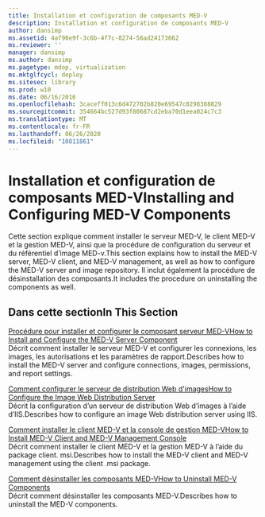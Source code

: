 ```yaml
---
title: Installation et configuration de composants MED-V
description: Installation et configuration de composants MED-V
author: dansimp
ms.assetid: 4af90e9f-3c6b-4f7c-8274-56ad24173662
ms.reviewer: ''
manager: dansimp
ms.author: dansimp
ms.pagetype: mdop, virtualization
ms.mktglfcycl: deploy
ms.sitesec: library
ms.prod: w10
ms.date: 06/16/2016
ms.openlocfilehash: 3caceff013c6d472702b820e69547c0298388829
ms.sourcegitcommit: 354664bc527d93f80687cd2eba70d1eea024c7c3
ms.translationtype: MT
ms.contentlocale: fr-FR
ms.lasthandoff: 06/26/2020
ms.locfileid: "10811861"
---
```

# <span data-ttu-id="b6f87-103">Installation et configuration de composants MED-V</span><span class="sxs-lookup"><span data-stu-id="b6f87-103">Installing and Configuring MED-V Components</span></span>


<span data-ttu-id="b6f87-104">Cette section explique comment installer le serveur MED-V, le client MED-V et la gestion MED-V, ainsi que la procédure de configuration du serveur et du référentiel d’image MED-v.</span><span class="sxs-lookup"><span data-stu-id="b6f87-104">This section explains how to install the MED-V server, MED-V client, and MED-V management, as well as how to configure the MED-V server and image repository.</span></span> <span data-ttu-id="b6f87-105">Il inclut également la procédure de désinstallation des composants.</span><span class="sxs-lookup"><span data-stu-id="b6f87-105">It includes the procedure on uninstalling the components as well.</span></span>

## <span data-ttu-id="b6f87-106">Dans cette section</span><span class="sxs-lookup"><span data-stu-id="b6f87-106">In This Section</span></span>


<a href="" id="how-to-install-and-configure-the-med-v-server-component"></a>[<span data-ttu-id="b6f87-107">Procédure pour installer et configurer le composant serveur MED-V</span><span class="sxs-lookup"><span data-stu-id="b6f87-107">How to Install and Configure the MED-V Server Component</span></span>](how-to-install-and-configure-the-med-v-server-component.md)  
<span data-ttu-id="b6f87-108">Décrit comment installer le serveur MED-V et configurer les connexions, les images, les autorisations et les paramètres de rapport.</span><span class="sxs-lookup"><span data-stu-id="b6f87-108">Describes how to install the MED-V server and configure connections, images, permissions, and report settings.</span></span>

<a href="" id="how-to-configure-the-image-web-distribution-server"></a>[<span data-ttu-id="b6f87-109">Comment configurer le serveur de distribution Web d'images</span><span class="sxs-lookup"><span data-stu-id="b6f87-109">How to Configure the Image Web Distribution Server</span></span>](how-to-configure-the-image-web-distribution-server.md)  
<span data-ttu-id="b6f87-110">Décrit la configuration d’un serveur de distribution Web d’images à l’aide d’IIS.</span><span class="sxs-lookup"><span data-stu-id="b6f87-110">Describes how to configure an image Web distribution server using IIS.</span></span>

<a href="" id="how-to-install-med-v-client-and-med-v-management-console"></a>[<span data-ttu-id="b6f87-111">Comment installer le client MED-V et la console de gestion MED-V</span><span class="sxs-lookup"><span data-stu-id="b6f87-111">How to Install MED-V Client and MED-V Management Console</span></span>](how-to-install-med-v-client-and-med-v-management-console.md)  
<span data-ttu-id="b6f87-112">Décrit comment installer le client MED-V et la gestion MED-V à l’aide du package client. msi.</span><span class="sxs-lookup"><span data-stu-id="b6f87-112">Describes how to install the MED-V client and MED-V management using the client .msi package.</span></span>

<a href="" id="how-to-uninstall-med-v-components"></a>[<span data-ttu-id="b6f87-113">Comment désinstaller les composants MED-V</span><span class="sxs-lookup"><span data-stu-id="b6f87-113">How to Uninstall MED-V Components</span></span>](how-to-uninstall-med-v-componentsmedvv2.md)  
<span data-ttu-id="b6f87-114">Décrit comment désinstaller les composants MED-V.</span><span class="sxs-lookup"><span data-stu-id="b6f87-114">Describes how to uninstall the MED-V components.</span></span>

 

 






